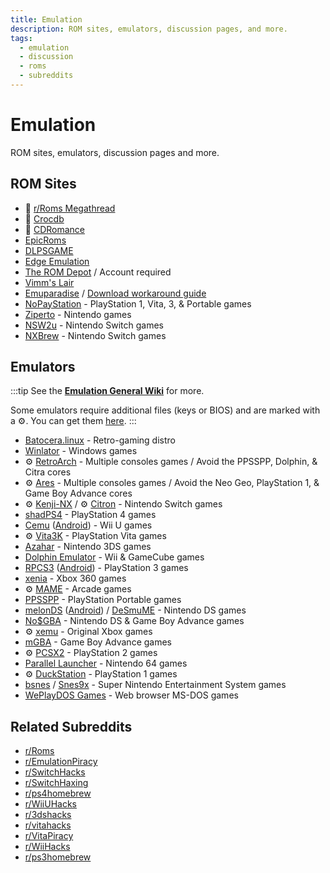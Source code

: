 ```yaml
---
title: Emulation
description: ROM sites, emulators, discussion pages, and more.
tags:
  - emulation
  - discussion
  - roms
  - subreddits
---
```


# Emulation

ROM sites, emulators, discussion pages and more.

## ROM Sites

- :star2: [r/Roms Megathread](https://r-roms.github.io)
- :star2: [Crocdb](https://crocdb.net)
- :star2: [CDRomance](https://cdromance.com)
- [EpicRoms](https://epicroms.net)
- [DLPSGAME](https://dlpsgame.com)
- [Edge Emulation](https://edgeemu.net)
- [The ROM Depot](https://theromdepot.com) / Account required
- [Vimm's Lair](https://vimm.net/vault)
- [Emuparadise](https://www.emuparadise.me/roms-isos-games.php) /
  [Download workaround guide](https://lemmy.world/post/3061617)
- [NoPayStation](https://nopaystation.com) - PlayStation 1, Vita, 3, &
  Portable games
- [Ziperto](https://www.ziperto.com) - Nintendo games
- [NSW2u](https://nsw2u.com) - Nintendo Switch games
- [NXBrew](https://nxbrew.net) - Nintendo Switch games

## Emulators

:::tip
See the
**[Emulation General Wiki](https://emulation.gametechwiki.com/index.php/Main_Page#Emulators)**
for more.

Some emulators require additional files (keys or BIOS) and are marked
with a :gear:. You can get them
[here](https://r-roms.github.io/megathread/misc/#bios-files).
:::
- [Batocera.linux](https://batocera.org) - Retro-gaming distro
- [Winlator](https://winlator.org) - Windows games
- :gear: [RetroArch](https://retroarch.com) - Multiple consoles games / Avoid the PPSSPP, Dolphin, & Citra cores
- :gear: [Ares](https://ares-emu.net) - Multiple consoles games / Avoid the Neo
  Geo, PlayStation 1, & Game Boy Advance cores
- :gear: [Kenji-NX](https://github.com/KeatonTheBot/Kenji-NX) /
  :gear: [Citron](https://git.citron-emu.org/Citron/Citron) - Nintendo Switch games
- [shadPS4](https://shadps4.net) - PlayStation 4 games
- [Cemu](https://cemu.info) ([Android](https://github.com/SSimco/Cemu)) - Wii U games
- :gear: [Vita3K](https://vita3k.org) - PlayStation Vita games
- [Azahar](https://github.com/azahar-emu/azahar/releases) - Nintendo 3DS games
- [Dolphin Emulator](https://dolphin-emu.org) - Wii & GameCube games
- [RPCS3](https://rpcs3.net) ([Android](https://github.com/DHrpcs3/rpcs3-android)) - PlayStation 3 games
- [xenia](https://xenia.jp) - Xbox 360 games
- :gear: [MAME](https://www.mamedev.org) - Arcade games
- [PPSSPP](https://www.ppsspp.org) - PlayStation Portable games
- [melonDS](https://melonds.kuribo64.net) ([Android](https://github.com/rafaelvcaetano/melonDS-android)) / [DeSmuME](https://desmume.org) -
  Nintendo DS games
- [No$GBA](https://www.nogba.com) - Nintendo DS & Game Boy Advance games
- :gear: [xemu](https://xemu.app) - Original Xbox games
- [mGBA](https://mgba.io) - Game Boy Advance games
- :gear: [PCSX2](https://pcsx2.net) - PlayStation 2 games
- [Parallel Launcher](https://parallel-launcher.ca) - Nintendo 64 games
- :gear: [DuckStation](https://www.duckstation.org) - PlayStation 1 games
- [bsnes](https://github.com/bsnes-emu/bsnes) / [Snes9x](https://www.snes9x.com) - Super Nintendo Entertainment System games
- [WePlayDOS Games](https://weplaydos.games/) - Web browser MS-DOS games

## Related Subreddits

- [r/Roms](https://www.reddit.com/r/roms)
- [r/EmulationPiracy](https://reddit.com/r/EmulationPiracy)
- [r/SwitchHacks](https://www.reddit.com/r/SwitchHacks)
- [r/SwitchHaxing](https://www.reddit.com/r/SwitchHaxing)
- [r/ps4homebrew](https://www.reddit.com/r/ps4homebrew)
- [r/WiiUHacks](https://www.reddit.com/r/WiiUHacks)
- [r/3dshacks](https://www.reddit.com/r/3dshacks)
- [r/vitahacks](https://www.reddit.com/r/vitahacks)
- [r/VitaPiracy](https://www.reddit.com/r/VitaPiracy)
- [r/WiiHacks](https://www.reddit.com/r/WiiHacks)
- [r/ps3homebrew](https://www.reddit.com/r/ps3homebrew)
